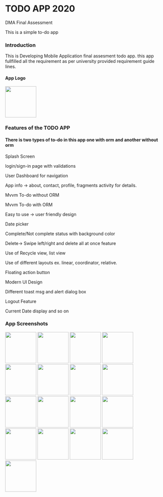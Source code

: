 # TODO APP 2020
DMA Final Assessment
<p>This is a simple to-do app</p>
<h3>Introduction</h3>
<p>This is Developing Mobile Application final assesment todo app. this app fullfilled all the requirement as per university provided requirement guide lines.</p>
<h4>App Logo </h4>
<img src="images/logo.jpeg" width="100" height="100">
<h3>Features of the TODO APP</h3>
<h4>There is two types of to-do in this app one with orm and another without orm</h4>
<p>Splash Screen</p>
<p>login/sign-in page with validations</p>
<p>User Dashboard for navigation</p>
<p>App info -> about, contact, profile, fragments activity for details.</p>
<p>Mvvm To-do without ORM</p>
<p>Mvvm To-do with ORM</p>
<p>Easy to use -> user friendly design</p>
<p>Date picker</p>
<p>Complete/Not complete status with background color</p>
<p>Delete-> Swipe left/right and delete all at once feature</p>
<p>Use of Recycle view, list view</p>
<p>Use of different layouts ex. linear, coordinator, relative.</p>
<p>Floating action button</p>
<p>Modern UI Design</p>
<p>Different toast msg and alert dialog box</p>
<p>Logout Feature</p>
<p>Current Date display and so on</p>
<h3> App Screenshots </h3>
<p align=center">
<img src="images/login_page.JPG" width="100">
<img src="images/regsiter_page.JPG" width="100">
<img src="images/error.JPG" width="100">
<img src="images/dashboard.JPG" width="100">
<img src="images/dashboard_more.JPG" width="100">
<img src="images/about.JPG" width="100">
<img src="images/app_info.JPG" width="100">
<img src="images/contact.JPG" width="100">
<img src="images/fragment.JPG" width="100">
<img src="images/profile.JPG" width="100">
<img src="images/normal_todo.JPG" width="100">
<img src="images/edit_normal.JPG" width="100">
<img src="images/todo_list_normal.JPG" width="100">
<img src="images/orm_addtodo.JPG" width="100">
<img src="images/orm_todolist.JPG" width="100">
<img src="images/status_color.JPG" width="100">
<img src="images/orm_datepicker.JPG" width="100">
</p>